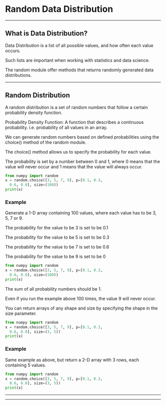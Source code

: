 # Random Data Distribution


---


## What is Data Distribution?

Data Distribution is a list of all possible values, and how often each value 
occurs.

Such lists are important when working with statistics and data science.

The random module offer methods that returns randomly generated data 
distributions.


---


## Random Distribution

A random distribution is a set of random numbers that follow a certain probability density function.

Probability Density Function:
A function that describes a continuous probability. i.e. probability of all
values in an array.

We can generate random numbers based on defined probabilities using the 
choice() method of the 
random module.

The choice() method allows us to specify the probability for each value.

The probability is set by a number between 0 and 1, where 0 means that the 
value will never occur and 1 means that the value will always occur.

```python
from numpy import random
x = random.choice([3, 5, 7, 9], p=[0.1, 0.3, 
  0.6, 0.0], size=(100))
print(x)
```


### Example

Generate a 1-D array containing 100 values, where each value has to be 3, 5, 
7 or 9.

The probability for the value to be 3 is set to be 0.1

The probability for the value to be 5 is set to be 0.3

The probability for the value to be 7 is set to be 0.6

The probability for the value to be 9 is set to be 0

```python
from numpy import random
x = random.choice([3, 5, 7, 9], p=[0.1, 0.3, 
  0.6, 0.0], size=(100))
print(x)
```

The sum of all probability numbers should be 1.

Even if you run the example above 100 times, the value 9 will never occur.

You can return arrays of any shape and size by specifying the shape in the
size parameter.

```python
from numpy import random
x = random.choice([3, 5, 7, 9], p=[0.1, 0.3, 
  0.6, 0.0], size=(3, 5))
print(x)
```


### Example

Same example as above, but return a 2-D array with 3 rows, each containing 5 values.

```python
from numpy import random
x = random.choice([3, 5, 7, 9], p=[0.1, 0.3, 
  0.6, 0.0], size=(3, 5))
print(x)
```


---


---

